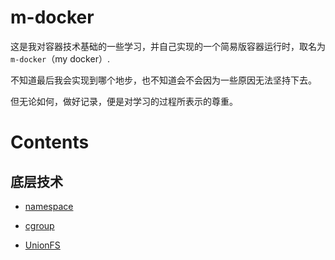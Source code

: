 # m-docker

这是我对容器技术基础的一些学习，并自己实现的一个简易版容器运行时，取名为 `m-docker`（my docker）.

不知道最后我会实现到哪个地步，也不知道会不会因为一些原因无法坚持下去。

但无论如何，做好记录，便是对学习的过程所表示的尊重。

# Contents

## 底层技术

- [namespace](./basics/namespace/readme.md)

- [cgroup](./basics/cgroup/readme.md)

- [UnionFS](./basics/UnionFS/readme.md)